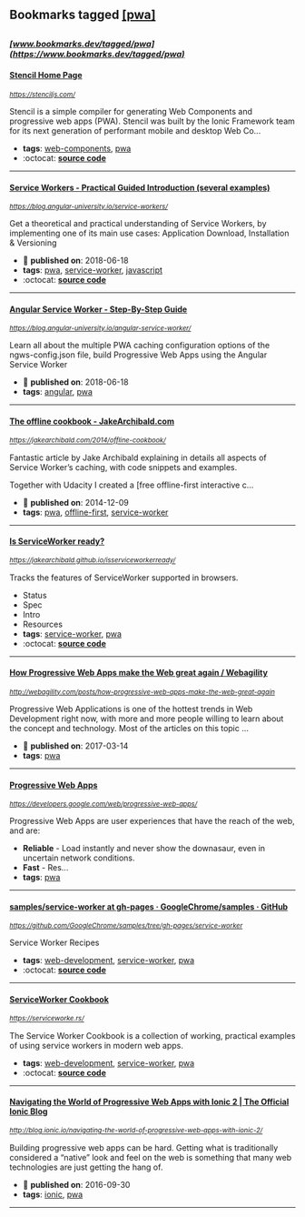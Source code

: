 ## Bookmarks tagged [[pwa]](https://www.bookmarks.dev/search?q=[pwa])

_<sup><sup>[www.bookmarks.dev/tagged/pwa](https://www.bookmarks.dev/tagged/pwa)</sup></sup>_
---
#### [Stencil Home Page](https://stenciljs.com/)
_<sup>https://stenciljs.com/</sup>_

Stencil is a simple compiler for generating Web Components and progressive web apps (PWA). Stencil was built by the Ionic Framework team for its next generation of performant mobile and desktop Web Co...
* **tags**: [web-components](../tagged/web-components.md), [pwa](../tagged/pwa.md)
* :octocat: **[source code](https://github.com/ionic-team/stencil)**
---
#### [Service Workers - Practical Guided Introduction (several examples)](https://blog.angular-university.io/service-workers/)
_<sup>https://blog.angular-university.io/service-workers/</sup>_

Get a theoretical and practical understanding of Service Workers, by implementing one of its main use cases: Application Download, Installation & Versioning
* :calendar: **published on**: 2018-06-18
* **tags**: [pwa](../tagged/pwa.md), [service-worker](../tagged/service-worker.md), [javascript](../tagged/javascript.md)
* :octocat: **[source code](https://github.com/angular-university/service-workers-guide)**
---
#### [Angular Service Worker - Step-By-Step Guide](https://blog.angular-university.io/angular-service-worker/)
_<sup>https://blog.angular-university.io/angular-service-worker/</sup>_

Learn all about the multiple PWA caching configuration options of the ngws-config.json file, build Progressive Web Apps using the Angular Service Worker
* :calendar: **published on**: 2018-06-18
* **tags**: [angular](../tagged/angular.md), [pwa](../tagged/pwa.md)
---
#### [The offline cookbook - JakeArchibald.com](https://jakearchibald.com/2014/offline-cookbook/)
_<sup>https://jakearchibald.com/2014/offline-cookbook/</sup>_

Fantastic article by Jake Archibald explaining in details all aspects of Service Worker’s caching, with code snippets and examples.

Together with Udacity I created a [free offline-first interactive c...
* :calendar: **published on**: 2014-12-09
* **tags**: [pwa](../tagged/pwa.md), [offline-first](../tagged/offline-first.md), [service-worker](../tagged/service-worker.md)
---
#### [Is ServiceWorker ready?](https://jakearchibald.github.io/isserviceworkerready/)
_<sup>https://jakearchibald.github.io/isserviceworkerready/</sup>_

Tracks the features of ServiceWorker supported in browsers.

* Status
* Spec
* Intro 
* Resources
* **tags**: [service-worker](../tagged/service-worker.md), [pwa](../tagged/pwa.md)
* :octocat: **[source code](https://github.com/jakearchibald/isserviceworkerready)**
---
#### [How Progressive Web Apps make the Web great again / Webagility](http://webagility.com/posts/how-progressive-web-apps-make-the-web-great-again)
_<sup>http://webagility.com/posts/how-progressive-web-apps-make-the-web-great-again</sup>_

Progressive Web Applications is one of the hottest trends in Web Development right now, with more and more people willing to learn about the concept and technology. Most of the articles on this topic ...
* :calendar: **published on**: 2017-03-14
* **tags**: [pwa](../tagged/pwa.md)
---
#### [Progressive Web Apps](https://developers.google.com/web/progressive-web-apps/)
_<sup>https://developers.google.com/web/progressive-web-apps/</sup>_

Progressive Web Apps are user experiences that have the reach of the web, and are:

* **Reliable** - Load instantly and never show the downasaur, even in uncertain network conditions.
* **Fast** - Res...
* **tags**: [pwa](../tagged/pwa.md)
---
#### [samples/service-worker at gh-pages · GoogleChrome/samples · GitHub](https://github.com/GoogleChrome/samples/tree/gh-pages/service-worker)
_<sup>https://github.com/GoogleChrome/samples/tree/gh-pages/service-worker</sup>_

Service Worker Recipes
* **tags**: [web-development](../tagged/web-development.md), [service-worker](../tagged/service-worker.md), [pwa](../tagged/pwa.md)
* :octocat: **[source code](https://github.com/GoogleChrome/samples/tree/gh-pages/service-worker)**
---
#### [ServiceWorker Cookbook](https://serviceworke.rs/)
_<sup>https://serviceworke.rs/</sup>_

The Service Worker Cookbook is a collection of working, practical examples of using service workers in modern web apps.
* **tags**: [web-development](../tagged/web-development.md), [service-worker](../tagged/service-worker.md), [pwa](../tagged/pwa.md)
* :octocat: **[source code](https://github.com/mozilla/serviceworker-cookbook)**
---
#### [Navigating the World of Progressive Web Apps with Ionic 2  |  The Official Ionic Blog](http://blog.ionic.io/navigating-the-world-of-progressive-web-apps-with-ionic-2/)
_<sup>http://blog.ionic.io/navigating-the-world-of-progressive-web-apps-with-ionic-2/</sup>_

Building progressive web apps can be hard. Getting what is traditionally considered a “native” look and feel on the web is something that many web technologies are just getting the hang of. 
* :calendar: **published on**: 2016-09-30
* **tags**: [ionic](../tagged/ionic.md), [pwa](../tagged/pwa.md)
---
